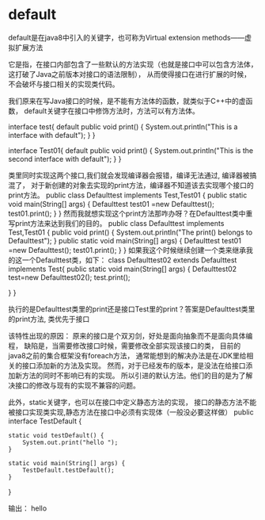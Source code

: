 # default
default是在java8中引入的关键字，也可称为Virtual extension methods——虚拟扩展方法

它是指，在接口内部包含了一些默认的方法实现（也就是接口中可以包含方法体，这打破了Java之前版本对接口的语法限制），
从而使得接口在进行扩展的时候，不会破坏与接口相关的实现类代码。

我们原来在写Java接口的时候，是不能有方法体的函数，就类似于C++中的虚函数，
default关键字在接口中修饰方法时，方法可以有方法体。

interface test{
	default public void print() {
		System.out.println("This is a interface with default");
	}
}

interface Test01{
	default public void print() {
		System.out.println("This is the second interface with default");
	}
}

类里同时实现这两个接口,我们就会发现编译器会报错，编译无法通过, 编译器被搞混了，
对于新创建的对象去实现的print方法，编译器不知道该去实现哪个接口的print方法。
public class Defaulttest implements Test,Test01 {
public static void main(String[] args) {
	Defaulttest test01 =new Defaulttest();
	test01.print();
}
}
然而我就想实现这个print方法那咋办呀？在Defaulttest类中重写print方法来达到我们的目的。
public class Defaulttest implements Test,Test01 {
	public void print() {
		System.out.println("The print() belongs to Defaulttest");
	}
public static void main(String[] args) {
	Defaulttest test01 =new Defaulttest();
	test01.print();
}
}
如果我这个时候继续创建一个类来继承我的这一个Defaulttest类，如下：
class Defaulttest02 extends Defaulttest implements Test{
public static void main(String[] args) {
	Defaulttest02 test=new Defaulttest02();
	test.print();
	
}
}

执行的是Defaulttest类里的print还是接口Test里的print？答案是Defaulttest类里的print方法, 类优先于接口


该特性出现的原因：
原来的接口是个双刃剑，好处是面向抽象而不是面向具体编程，
缺陷是，当需要修改接口时候，需要修改全部实现该接口的类，
目前的java8之前的集合框架没有foreach方法，
通常能想到的解决办法是在JDK里给相关的接口添加新的方法及实现。
然而，对于已经发布的版本，是没法在给接口添加新方法的同时不影响已有的实现。
所以引进的默认方法。他们的目的是为了解决接口的修改与现有的实现不兼容的问题。


此外，static关键字，也可以在接口中定义静态方法的实现，
接口的静态方法不能被接口实现类实现,静态方法在接口中必须有实现体（一般没必要这样做）
public interface TestDefault {
 
    static void testDefault() {
        System.out.print("hello ");
    }
 
    static void main(String[] args) {
        TestDefault.testDefault();
    }
}
 
输出：
hello 

